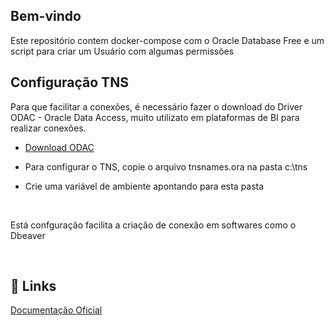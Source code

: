## Bem-vindo

Este repositório contem docker-compose com o Oracle Database Free e um script para criar um Usuário com algumas permissões

## Configuração TNS

Para que facilitar a conexões, é necessário fazer o download do Driver ODAC - Oracle Data Access, muito utilizato em plataformas de BI para realizar conexões.


 - [Download ODAC](https://www.oracle.com/br/database/technologies/odac-downloads.html#license-lightbox)

 - Para configurar o TNS, copie o arquivo tnsnames.ora na pasta c:\tns

 - Crie uma variável de ambiente apontando para esta pasta

<br>

Está confguração facilita a criação de conexão em softwares como o Dbeaver

<br>

## 🔗 Links
[Documentação Oficial](https://container-registry.oracle.com/ords/f?p=113:4:14421278982015:::4:P4_REPOSITORY,AI_REPOSITORY,AI_REPOSITORY_NAME,P4_REPOSITORY_NAME,P4_EULA_ID,P4_BUSINESS_AREA_ID:1863,1863,Oracle%20Database%20Free,Oracle%20Database%20Free,1,0&cs=3_wUdy0-EFtvRGghs2NcYKSGqkjS4B65AObnLtgD3Dyfsa2QDngDU_5hQnUaRCbSMqpw_iPABELDCuOVghHDqFw)
